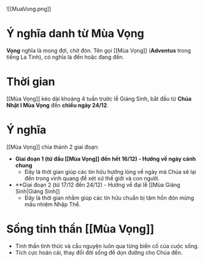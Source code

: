 ![[MuaVong.png]]
# Ý nghĩa danh từ **Mùa Vọng**

**Vọng** nghĩa là mong đợi, chờ đón. Tên gọi [[Mùa Vọng]] (**Adventus** trong tiếng La Tinh), có nghĩa là đến hoặc đang đến.

# Thời gian

[[Mùa Vọng]] kéo dài khoảng 4 tuần trước lễ Giáng Sinh, bắt đầu từ **Chúa Nhật I Mùa Vọng** đến **chiều ngày 24/12**.

# Ý nghĩa

[[Mùa Vọng]] chia thành 2 giai đoạn:
- **Giai đoạn 1 (từ đầu [[Mùa Vọng]] đến hết 16/12) - Hướng về ngày cánh chung**
	- Đây là thời gian giúp các tín hữu hướng lòng về ngày mà Chúa sẽ lại đến trong vinh quang để xét xử thế giới và con người.
- **Giai đoạn 2 (từ 17/12 đến 24/12) - Hướng về đại lễ [[Mùa Giáng Sinh|Giáng Sinh]]
	- Đây là thời gian nhằm giúp các tín hữu chuẩn bị tâm hồn đón mừng mầu nhiệm Nhập Thể.

# Sống tinh thần [[Mùa Vọng]]

- Tinh thần tình thức và cầu nguyện luôn qua từng biến cố của cuộc sống.
- Tích cực hoán cải, thay đổi đời sống để dọn đường cho Chúa đến.